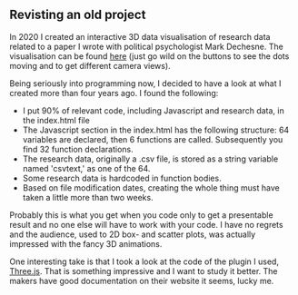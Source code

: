 ## Revisting an old project

In 2020 I created an interactive 3D data visualisation of research data related to a paper I wrote with political psychologist Mark Dechesne. The visualisation can be found [here](https://geertjan-kuip.github.io/politicologenetmaal-2020-data-visualisation/) (just go wild on the buttons to see the dots moving and to get different camera views).

Being seriously into programming now, I decided to have a look at what I created more than four years ago. I found the following:

- I put 90% of relevant code, including Javascript and research data, in the index.html file
- The Javascript section in the index.html has the following structure: 64 variables are declared, then 6 functions are called. Subsequently you find 32 function declarations.
- The research data, originally a .csv file, is stored as a string variable named 'csvtext,' as one of the 64.
- Some research data is hardcoded in function bodies.
- Based on file modification dates, creating the whole thing must have taken a little more than two weeks.

Probably this is what you get when you code only to get a presentable result and no one else will have to work with your code. I have no regrets and the audience, used to 2D box- and scatter plots, was actually impressed with the fancy 3D animations. 

One interesting take is that I took a look at the code of the plugin I used, [Three.js](https://threejs.org/). That is something impressive and I want to study it better. The makers have good documentation on their website it seems, lucky me.

